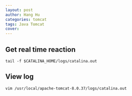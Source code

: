 ```yaml
---
layout: post
author: Hang Hu
categories: tomcat
tags: Java Tomcat 
cover: 
---
```


## Get real time reaction

```
tail -f $CATALINA_HOME/logs/catalina.out
```

## View log

```
vim /usr/local/apache-tomcat-8.0.37/logs/catalina.out 

```
